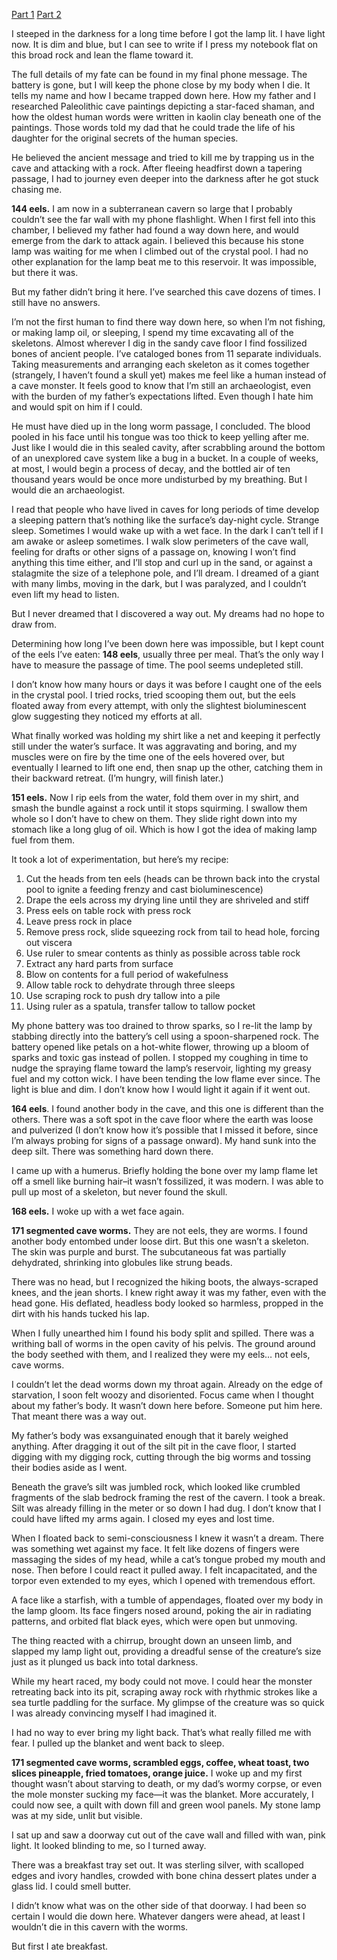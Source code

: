 [Part 1](https://www.reddit.com/r/nosleep/comments/v98low/my_study_of_cave_paintings_led_too_deep/) [Part 2](https://www.reddit.com/r/nosleep/comments/vedvlc/my_study_of_cave_paintings_led_too_deep/)

I steeped in the darkness for a long time before I got the lamp lit. I have light now. It is dim and blue, but I can see to write if I press my notebook flat on this broad rock and lean the flame toward it.

The full details of my fate can be found in my final phone message. The battery is gone, but I will keep the phone close by my body when I die. It tells my name and how I became trapped down here. How my father and I researched Paleolithic cave paintings depicting a star-faced shaman, and how the oldest human words were written in kaolin clay beneath one of the paintings. Those words told my dad that he could trade the life of his daughter for the original secrets of the human species. 

He believed the ancient message and tried to kill me by trapping us in the cave and attacking with a rock. After fleeing headfirst down a tapering passage, I had to journey even deeper into the darkness after he got stuck chasing me.

**144 eels.** I am now in a subterranean cavern so large that I probably couldn’t see the far wall with my phone flashlight. When I first fell into this chamber, I believed my father had found a way down here, and would emerge from the dark to attack again. I believed this because his stone lamp was waiting for me when I climbed out of the crystal pool. I had no other explanation for the lamp beat me to this reservoir. It was impossible, but there it was. 

But my father didn’t bring it here. I’ve searched this cave dozens of times. I still have no answers.

I’m not the first human to find there way down here, so when I’m not fishing, or making lamp oil, or sleeping, I spend my time excavating all of the skeletons. Almost wherever I dig in the sandy cave floor I find fossilized bones of ancient people. I’ve cataloged bones from 11 separate individuals. Taking measurements and arranging each skeleton as it comes together (strangely, I haven’t found a skull yet) makes me feel like a human instead of a cave monster. It feels good to know that I’m still an archaeologist, even with the burden of my father’s expectations lifted. Even though I hate him and would spit on him if I could. 

He must have died up in the long worm passage, I concluded. The blood pooled in his face until his tongue was too thick to keep yelling after me. Just like I would die in this sealed cavity, after scrabbling around the bottom of an unexplored cave system like a bug in a bucket. In a couple of weeks, at most, I would begin a process of decay, and the bottled air of ten thousand years would be once more undisturbed by my breathing. But I would die an archaeologist.

I read that people who have lived in caves for long periods of time develop a sleeping pattern that’s nothing like the surface’s day-night cycle. Strange sleep. Sometimes I would wake up with a wet face. In the dark I can’t tell if I am awake or asleep sometimes. I walk slow perimeters of the cave wall, feeling for drafts or other signs of a passage on, knowing I won’t find anything this time either, and I’ll stop and curl up in the sand, or against a stalagmite the size of a telephone pole, and I’ll dream. I dreamed of a giant with many limbs, moving in the dark, but I was paralyzed, and I couldn’t even lift my head to listen. 

But I never dreamed that I discovered a way out. My dreams had no hope to draw from. 

Determining how long I’ve been down here was impossible, but I kept count of the eels I’ve eaten: **148 eels**, usually three per meal. That’s the only way I have to measure the passage of time. The pool seems undepleted still.

I don’t know how many hours or days it was before I caught one of the eels in the crystal pool. I tried rocks, tried scooping them out, but the eels floated away from every attempt, with only the slightest bioluminescent glow suggesting they noticed my efforts at all. 

What finally worked was holding my shirt like a net and keeping it perfectly still under the water’s surface. It was aggravating and boring, and my muscles were on fire by the time one of the eels hovered over, but eventually I learned to lift one end, then snap up the other, catching them in their backward retreat. (I’m hungry, will finish later.)

**151 eels.** Now I rip eels from the water, fold them over in my shirt, and smash the bundle against a rock until it stops squirming. I swallow them whole so I don’t have to chew on them. They slide right down into my stomach like a long glug of oil. Which is how I got the idea of making lamp fuel from them. 

It took a lot of experimentation, but here’s my recipe:

1. Cut the heads from ten eels (heads can be thrown back into the crystal pool to ignite a feeding frenzy and cast bioluminescence)
2. Drape the eels across my drying line until they are shriveled and stiff
3. Press eels on table rock with press rock
4. Leave press rock in place
5. Remove press rock, slide squeezing rock from tail to head hole, forcing out viscera
6. Use ruler to smear contents as thinly as possible across table rock
7. Extract any hard parts from surface
8. Blow on contents for a full period of wakefulness
9. Allow table rock to dehydrate through three sleeps
10. Use scraping rock to push dry tallow into a pile
11. Using ruler as a spatula, transfer tallow to tallow pocket

My phone battery was too drained to throw sparks, so I re-lit the lamp by stabbing directly into the battery’s cell using a spoon-sharpened rock. The battery opened like petals on a hot-white flower, throwing up a bloom of sparks and toxic gas instead of pollen. I stopped my coughing in time to nudge the spraying flame toward the lamp’s reservoir, lighting my greasy fuel and my cotton wick. I have been tending the low flame ever since. The light is blue and dim. I don’t know how I would light it again if it went out.

**164 eels**. I found another body in the cave, and this one is different than the others. There was a soft spot in the cave floor where the earth was loose and pulverized (I don’t know how it’s possible that I missed it before, since I’m always probing for signs of a passage onward). My hand sunk into the deep silt. There was something hard down there. 

I came up with a humerus. Briefly holding the bone over my lamp flame let off a smell like burning hair–it wasn’t fossilized, it was modern. I was able to pull up most of a skeleton, but never found the skull. 

**168 eels.** I woke up with a wet face again. 

**171 segmented cave worms.** They are not eels, they are worms. I found another body entombed under loose dirt. But this one wasn’t a skeleton. The skin was purple and burst. The subcutaneous fat was partially dehydrated, shrinking into globules like strung beads. 

There was no head, but I recognized the hiking boots, the always-scraped knees, and the jean shorts. I knew right away it was my father, even with the head gone. His deflated, headless body looked so harmless, propped in the dirt with his hands tucked his lap.

When I fully unearthed him I found his body split and spilled. There was a writhing ball of worms in the open cavity of his pelvis. The ground around the body seethed with them, and I realized they were my eels… not eels, cave worms.

I couldn’t let the dead worms down my throat again. Already on the edge of starvation, I soon felt woozy and disoriented. Focus came when I thought about my father’s body. It wasn’t down here before. Someone put him here. That meant there was a way out. 

My father’s body was exsanguinated enough that it barely weighed anything. After dragging it out of the silt pit in the cave floor, I started digging with my digging rock, cutting through the big worms and tossing their bodies aside as I went.

Beneath the grave’s silt was jumbled rock, which looked like crumbled fragments of the slab bedrock framing the rest of the cavern. I took a break. Silt was already filling in the meter or so down I had dug. I don’t know that I could have lifted my arms again. I closed my eyes and lost time.

When I floated back to semi-consciousness I knew it wasn’t a dream. There was something wet against my face. It felt like dozens of fingers were massaging the sides of my head, while a cat’s tongue probed my mouth and nose. Then before I could react it pulled away. I felt incapacitated, and the torpor even extended to my eyes, which I opened with tremendous effort. 

A face like a starfish, with a tumble of appendages, floated over my body in the lamp gloom. Its face fingers nosed around, poking the air in radiating patterns, and orbited flat black eyes, which were open but unmoving.

The thing reacted with a chirrup, brought down an unseen limb, and slapped my lamp light out, providing a dreadful sense of the creature’s size just as it plunged us back into total darkness. 

While my heart raced, my body could not move. I could hear the monster retreating back into its pit, scraping away rock with rhythmic strokes like a sea turtle paddling for the surface. My glimpse of the creature was so quick I was already convincing myself I had imagined it. 

I had no way to ever bring my light back. That’s what really filled me with fear. I pulled up the blanket and went back to sleep.

**171 segmented cave worms, scrambled eggs, coffee, wheat toast, two slices pineapple, fried tomatoes, orange juice.** I woke up and my first thought wasn’t about starving to death, or my dad’s wormy corpse, or even the mole monster sucking my face—it was the blanket. More accurately, I could now see, a quilt with down fill and green wool panels. My stone lamp was at my side, unlit but visible. 

I sat up and saw a doorway cut out of the cave wall and filled with wan, pink light. It looked blinding to me, so I turned away. 

There was a breakfast tray set out. It was sterling silver, with scalloped edges and ivory handles, crowded with bone china dessert plates under a glass lid. I could smell butter. 

I didn’t know what was on the other side of that doorway. I had been so certain I would die down here. Whatever dangers were ahead, at least I wouldn’t die in this cavern with the worms. 

But first I ate breakfast.